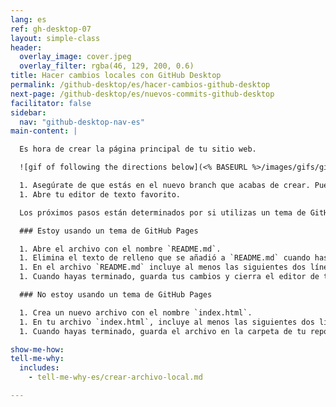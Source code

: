 ```yaml
---
lang: es
ref: gh-desktop-07
layout: simple-class
header:
  overlay_image: cover.jpeg
  overlay_filter: rgba(46, 129, 200, 0.6)
title: Hacer cambios locales con GitHub Desktop
permalink: /github-desktop/es/hacer-cambios-github-desktop
next-page: /github-desktop/es/nuevos-commits-github-desktop
facilitator: false
sidebar:
  nav: "github-desktop-nav-es"
main-content: |

  Es hora de crear la página principal de tu sitio web.

  ![gif of following the directions below](<% BASEURL %>/images/gifs/github-desktop/add-commits-locally.gif)

  1. Asegúrate de que estás en el nuevo branch que acabas de crear. Puedes cambiar de branch haciendo clic en el botón **Current Branch** en la parte superior de la aplicación, y seleccionando el branch apropiado.
  1. Abre tu editor de texto favorito.

  Los próximos pasos están determinados por si utilizas un tema de GitHub pages o si has decidido solo activar GitHub Pages en tu repositorio.

  ### Estoy usando un tema de GitHub Pages

  1. Abre el archivo con el nombre `README.md`.
  1. Elimina el texto de relleno que se añadió a `README.md` cuando has seleccionado el tema.
  1. En el archivo `README.md` incluye al menos las siguientes dos líneas: `# ¡Hola mundo!` y `Mi nombre es TU-USUARIO-GITHUB`. Puntos extra si incluyes más información.
  1. Cuando hayas terminado, guarda tus cambios y cierra el editor de texto.

  ### No estoy usando un tema de GitHub Pages

  1. Crea un nuevo archivo con el nombre `index.html`.
  1. En tu archivo `index.html`, incluye al menos las siguientes dos líneas: `<h1> ¡Hola mundo! </h1>` y `<p> Mi nombre es TU-USUARIO-GITHUB </p>`. Puntos extra si incluyes más información o si usas [Jekyll Themes](http://jekyllthemes.org/) para crear un sitio más robusto.
  1. Cuando hayas terminado, guarda el archivo en la carpeta de tu repositorio y cierra el editor de texto.

show-me-how:
tell-me-why:
  includes:
    - tell-me-why-es/crear-archivo-local.md

---
```

